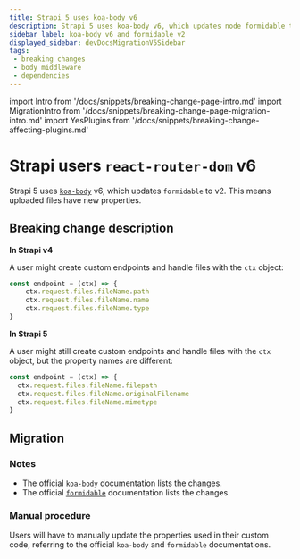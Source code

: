 ```yaml
---
title: Strapi 5 uses koa-body v6
description: Strapi 5 uses koa-body v6, which updates node formidable to v2.
sidebar_label: koa-body v6 and formidable v2
displayed_sidebar: devDocsMigrationV5Sidebar
tags:
 - breaking changes
 - body middleware
 - dependencies
---
```


import Intro from '/docs/snippets/breaking-change-page-intro.md'
import MigrationIntro from '/docs/snippets/breaking-change-page-migration-intro.md'
import YesPlugins from '/docs/snippets/breaking-change-affecting-plugins.md'

# Strapi users `react-router-dom` v6

Strapi 5 uses [`koa-body`](https://github.com/koajs/koa-body) v6, which updates `formidable` to v2. This means uploaded files have new properties.

 <Intro />

<YesPlugins />

## Breaking change description

<SideBySideContainer>

<SideBySideColumn>

**In Strapi v4**

A user might create custom endpoints and handle files with the `ctx` object:

  ```js
  const endpoint = (ctx) => {
      ctx.request.files.fileName.path
      ctx.request.files.fileName.name
      ctx.request.files.fileName.type
  }
  ```

</SideBySideColumn>

<SideBySideColumn>

**In Strapi 5**

A user might still create custom endpoints and handle files with the `ctx` object, but the property names are different:

  ```js
  const endpoint = (ctx) => {
    ctx.request.files.fileName.filepath
    ctx.request.files.fileName.originalFilename
    ctx.request.files.fileName.mimetype
  }
  ```

</SideBySideColumn>

</SideBySideContainer>

## Migration

<MigrationIntro />

### Notes

- The official [`koa-body`](https://github.com/koajs/koa-body/blob/master/CHANGELOG.md) documentation lists the changes.
- The official [`formidable`](https://github.com/node-formidable/formidable/blob/master/CHANGELOG.md#200) documentation lists the changes.

### Manual procedure

Users will have to manually update the properties used in their custom code, referring to the official `koa-body` and `formidable` documentations.
